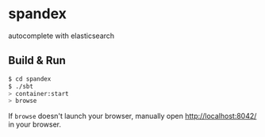 spandex
=======
autocomplete with elasticsearch

## Build & Run ##

```sh
$ cd spandex
$ ./sbt
> container:start
> browse
```

If `browse` doesn't launch your browser, manually open [http://localhost:8042/](http://localhost:8042/) in your browser.
